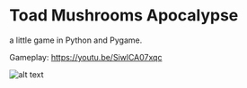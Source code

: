 # Toad Mushrooms Apocalypse

a little game in Python and Pygame.

Gameplay: https://youtu.be/SiwlCA07xqc

![alt text](https://github.com/haveswing/toad_mushrooms_apocalypse/blob/master/cover.jpg)
